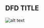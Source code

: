 ## DFD TITLE 
![alt text][logo]

[logo]:https://www.google.com/imgres?imgurl=https://pbs.twimg.com/profile_images/692441136472784896/KowiUPSf.jpg&imgrefurl=https://twitter.com/gratefuldead&h=512&w=512&tbnid=u4jwChOiiVHQcM:&tbnh=186&tbnw=186&docid=gi8ncNaAqCTa-M&itg=1&usg=__ycKgjvCP7TcOw3DUNrSAJHI0iFU=
